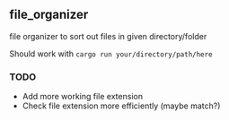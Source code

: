 ## file_organizer
file organizer to sort out files in given directory/folder

Should work with ```cargo run your/directory/path/here```


### TODO
 - Add more working file extension
 - Check file extension more efficiently (maybe match?) 
